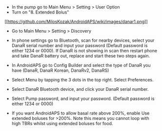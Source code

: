 * In the pump go to Main Menu > Setting > User Option
* Turn on "8. Extended Bolus"

[[https://github.com/MilosKozak/AndroidAPS/wiki/images/danar1.png]]

* Go to Main Menu > Setting > Discovery
* In phone settings go to Bluetooth, scan for nearby devices, select your DanaR serial number and input your password (Default password is either 1234 or 0000).  If DanaR is not showing in scan then restart phone and take DanaR battery out, replace and start these two steps again.

* In AndroidAPS go to Config Builder and select the type of DanaR you have (DanaR, DanaR Korean, DanaRv2, DanaRS)
* Select Menu by tapping the 3 dots in the top right. Select Preferences.
* Select DanaR Bluetooth device, and click your DanaR serial number.
* Select Pump password, and input your password. (Default password is either 1234 or 0000)
* If you want AndroidAPS to allow basal rate above 200%, enable Use extended boluses for >200%. Note this means you cannot loop with high TBRs whilst using extended boluses for food.